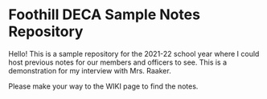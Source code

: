# Foothill DECA Sample Notes Repository

Hello! This is a sample repository for the 2021-22 school year where I could host previous notes for our members and officers to see. This is a demonstration for my interview with Mrs. Raaker.

Please make your way to the WIKI page to find the notes.
